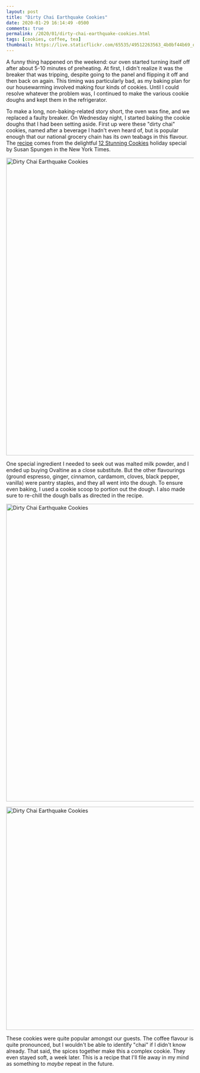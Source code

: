 ```yaml
---
layout: post
title: "Dirty Chai Earthquake Cookies"
date: 2020-01-29 16:14:49 -0500
comments: true
permalink: /2020/01/dirty-chai-earthquake-cookies.html
tags: [cookies, coffee, tea]
thumbnail: https://live.staticflickr.com/65535/49512263563_4b0bf44b69_q.jpg
---
```


A funny thing happened on the weekend: our oven started turning itself off after about 5-10 minutes of preheating. At first, I didn't realize it was the breaker that was tripping, despite going to the panel and flipping it off and then back on again. This timing was particularly bad, as my baking plan for our housewarming involved making four kinds of cookies. Until I could resolve whatever the problem was, I continued to make the various cookie doughs and kept them in the refrigerator.

To make a long, non-baking-related story short, the oven was fine, and we replaced a faulty breaker. On Wednesday night, I started baking the cookie doughs that I had been setting aside. First up were these "dirty chai" cookies, named after a beverage I hadn't even heard of, but is popular enough that our national grocery chain has its own teabags in this flavour. The [recipe](https://cooking.nytimes.com/recipes/1020652-dirty-chai-earthquake-cookies) comes from the delightful [12 Stunning Cookies](https://www.nytimes.com/interactive/2019/dining/christmas-cookies.html) holiday special by Susan Spungen in the New York Times.

<a data-flickr-embed="true" href="https://www.flickr.com/photos/gnuf/49513001947/in/photostream/" title="Dirty Chai Earthquake Cookies"><img src="https://live.staticflickr.com/65535/49513001947_dabe35bc87_c.jpg" width="600" height="800" alt="Dirty Chai Earthquake Cookies"></a><script async src="//embedr.flickr.com/assets/client-code.js" charset="utf-8"></script>

One special ingredient I needed to seek out was malted milk powder, and I ended up buying Ovaltine as a close substitute. But the other flavourings (ground espresso, ginger, cinnamon, cardamom, cloves, black pepper, vanilla) were pantry staples, and they all went into the dough. To ensure even baking, I used a cookie scoop to portion out the dough. I also made sure to re-chill the dough balls as directed in the recipe. 

<a data-flickr-embed="true" href="https://www.flickr.com/photos/gnuf/49512776856/in/photostream/" title="Dirty Chai Earthquake Cookies"><img src="https://live.staticflickr.com/65535/49512776856_783673fd09_c.jpg" width="600" height="800" alt="Dirty Chai Earthquake Cookies"></a><script async src="//embedr.flickr.com/assets/client-code.js" charset="utf-8"></script>

<a data-flickr-embed="true" href="https://www.flickr.com/photos/gnuf/49512263563/in/photostream/" title="Dirty Chai Earthquake Cookies"><img src="https://live.staticflickr.com/65535/49512263563_4b0bf44b69_c.jpg" width="800" height="600" alt="Dirty Chai Earthquake Cookies"></a><script async src="//embedr.flickr.com/assets/client-code.js" charset="utf-8"></script>

These cookies were quite popular amongst our guests. The coffee flavour is quite pronounced, but I wouldn't be able to identify "chai" if I didn't know already. That said, the spices together make this a complex cookie. They even stayed soft, a week later. This is a recipe that I'll file away in my mind as something to _maybe_ repeat in the future.

